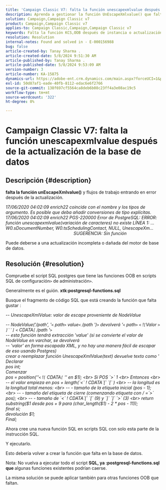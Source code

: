 ```yaml
---
title: 'Campaign Classic V7: falta la función unescapexmlvalue después de la actualización de la base de datos'
description: Aprenda a gestionar la función UnEscapeXmlvalue() que falta y flujos de trabajo de encontrar errores después de la actualización.
solution: Campaign,Campaign Classic v7
product: Campaign,Campaign Classic v7
applies-to: Campaign Classic,Campaign,Campaign Classic v7
keywords: Falta la función KCS,OOB después de instancia o actualización de la base de datos
resolution: Resolution
internal-notes: Found and solved in - E-000156988
bug: false
article-created-by: Tanay Sharma .
article-created-date: 5/8/2024 9:51:30 AM
article-published-by: Tanay Sharma .
article-published-date: 5/8/2024 9:53:09 AM
version-number: 3
article-number: KA-15875
dynamics-url: https://adobe-ent.crm.dynamics.com/main.aspx?forceUCI=1&pagetype=entityrecord&etn=knowledgearticle&id=3904d784-200d-ef11-9f8a-6045bd026dc7
exl-id: 50d87af1-eade-40fb-8112-edac6e6f2766
source-git-commit: 138f697cf5564ca8deb6b08c23ff4a3e08ac19c5
workflow-type: tm+mt
source-wordcount: '322'
ht-degree: 0%

---
```


# Campaign Classic V7: falta la función unescapexmlvalue después de la actualización de la base de datos

## Descripción {#description}


<b>falta la función unEscapeXmlvalue()</b> y flujos de trabajo entrando en error después de la actualización.

*17/06/2020 04:02:09 enrich22 coincide con el nombre y los tipos de argumento. Es posible que deba añadir conversiones de tipo explícitas. 
<br>17/06/2020 04:02:09 enrich22 PGS-220000 Error de PostgreSQL: ERROR: función unescapexmlvalue(variación de caracteres) no existe LÍNEA 1: ... W0.sDocumentNumber, W0.tsSchedulingContact, NULL, UnescapeXm...                                                               SUGERENCIA: Sin función* 

Puede deberse a una actualización incompleta o dañada del motor de base de datos.


## Resolución {#resolution}


Compruebe el script SQL postgres que tiene las funciones OOB en scripts SQL de configuración`>` de administración`>`.

Generalmente es el guión. <b>xtk:postgresql-functions.sql</b>

Busque el fragmento de código SQL que está creando la función que falta gustar :

*-- UnescapeXmlValue: valor de escape proveniente de NodeValue*

*-- NodeValue(&#39;/path&#39;, &#39;`<` path`>` value`<` /path &#39;)`>` devolverá &#39;`<` path`>` `<` !`[`Valor `>` `]``]` `<` CDATA`[` /path &#39;`>`
<br>-- esta función tendrá extracción &#39;value&#39; (si se convierte el valor de NodeValue en varchar, se devolverá
<br>-- &#39;valor&#39; en forma escapada XML, y no hay una manera fácil de escapar de eso usando Postgres)
<br>crear o reemplazar función UnescapeXmlValue(text) devuelve texto como &#39;
<br>Declarar
<br> pos int;
<br>Comenzar
<br> pos = position(&#39;&#39;`<` !`[` CDATA`[` &#39;&#39; en $1);
<br> Si POS `>`  1
<br> Entonces
<br> -- el valor empieza en pos + length(`<` ! CDATA`[` `[` )
<br> -- la longitud es la longitud total menos:
<br> -- - tamaño de la etiqueta inicial (pos - 1);
<br> -- - tamaño del etiqueta de cierre (comenzando etiqueta con / =`>`  pos);
<br> -- - tamaño de `<` ! CDATA`[` `[`  (9) y `]` `]` `>`  (3)
<br> return substring($1 desde pos + 9 para (char_length($1) - 2 \* pos - 11));
<br> final si;
<br> devolución $1;
<br>Final;*



Ahora cree una nueva función SQL en scripts SQL con solo esta parte de la instrucción SQL.

Y ejecutarlo.

Esto debería volver a crear la función que falta en la base de datos.

Nota: No vuelva a ejecutar todo el script <b>SQL, ya :postgresql-functions.sql que </b>algunas funciones existentes podrían caerse.

La misma solución se puede aplicar también para otras funciones OOB que faltan.
